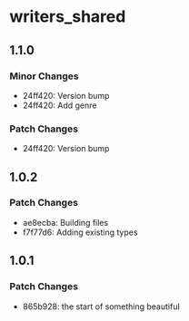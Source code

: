 # writers_shared

## 1.1.0

### Minor Changes

- 24ff420: Version bump
- 24ff420: Add genre

### Patch Changes

- 24ff420: Version bump

## 1.0.2

### Patch Changes

- ae8ecba: Building files
- f7f77d6: Adding existing types

## 1.0.1

### Patch Changes

- 865b928: the start of something beautiful
